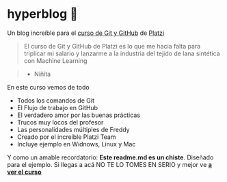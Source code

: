 # hyperblog 💚

Un blog increíble para el [curso de Git y GitHub](https://platzi.com/cursos/git-github/) de [Platzi](https://platzi.com/)
>El curso de Git y GitHub de Platzi es lo que me hacia falta para triplicar mi salario y lanzarme a la industria del tejido de lana sintética con Machine Learning

> - Niñita

En este curso vemos de todo
* Todos los comandos de Git
* El Flujo de trabajo en GitHub
* El verdadero amor por las buenas prácticas
* Trucos muy locos del profesor
* Las personalidades múltiples de Freddy
* Creado por el increíble Platzi Team
* Incluye ejemplo en Widnows, Linux y Mac 


Y como un amable recordatorio:  **Este readme.md es un chiste**. Diseñado para el ejemplo. Si llegas a acá NO TE LO TOMES EN SERIO y mejor ve [**a ver el curso**](https://platzi.com/cursos/git-github/)